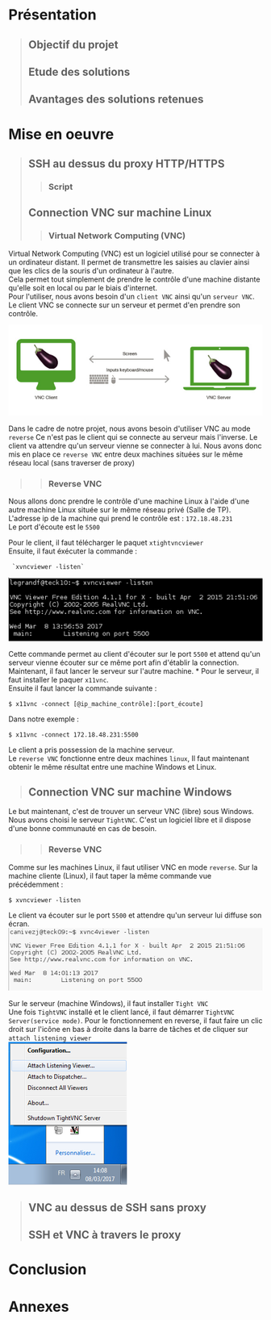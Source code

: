 # Présentation
>## Objectif du projet
>## Etude des solutions
>## Avantages des solutions retenues  
# Mise en oeuvre
>## SSH au dessus du proxy HTTP/HTTPS
>>### Script
>## Connection VNC sur machine Linux
>>### Virtual Network Computing (VNC)
Virtual Network Computing (VNC) est un logiciel utilisé pour se connecter à un ordinateur distant.
Il permet de transmettre les saisies au clavier ainsi que les clics de la souris d'un ordinateur à l'autre.  
Cela permet tout simplement de prendre le contrôle d'une machine distante qu'elle soit en local ou par le biais d'internet.  
Pour l'utiliser, nous avons besoin d'un `client VNC` ainsi qu'un `serveur VNC`.
Le client VNC se connecte sur un serveur et permet d'en prendre son contrôle.

![](img/vnc-exemple.jpg)

Dans le cadre de notre projet, nous avons besoin d'utiliser VNC au mode `reverse`
Ce n'est pas le client qui se connecte au serveur mais l'inverse. Le client va attendre qu'un serveur vienne se connecter à lui.
Nous avons donc mis en place ce `reverse VNC` entre deux machines situées sur le même réseau local (sans traverser de proxy)  
>>### Reverse VNC
Nous allons donc prendre le contrôle d'une machine Linux à l'aide d'une autre machine Linux située sur le même réseau privé (Salle de TP).  
L'adresse ip de la machine qui prend le contrôle est : `172.18.48.231`  
Le port d'écoute est le `5500`  

Pour le client, il faut télécharger le paquet `xtightvncviewer`  
Ensuite, il faut éxécuter la commande :  
```
 `xvncviewer -listen`
```
![](img/vnc-reverse.png)  

Cette commande permet au client d'écouter sur le port `5500` et attend qu'un serveur vienne écouter sur ce même port afin d'établir la connection.  
Maintenant, il faut lancer le serveur sur l'autre machine.  *
Pour le serveur, il faut installer le paquer `x11vnc`.  
Ensuite il faut lancer la commande suivante :
```  
$ x11vnc -connect [@ip_machine_contrôle]:[port_écoute]
```  
Dans notre exemple :
```  
$ x11vnc -connect 172.18.48.231:5500
```  
Le client a pris possession de la machine serveur.  
Le `reverse VNC` fonctionne entre deux machines `linux`, Il faut maintenant obtenir le même résultat entre une machine Windows et Linux.  
  
>## Connection VNC sur machine Windows

Le but maintenant, c'est de trouver un serveur VNC (libre) sous Windows. Nous avons choisi le serveur `TightVNC`. C'est un logiciel libre et il dispose d'une bonne communauté en cas de besoin.  

>>### Reverse VNC
Comme sur les machines Linux, il faut utiliser VNC en mode `reverse`.
Sur la machine cliente (Linux), il faut taper la même commande vue précédemment :  
```
$ xvncviewer -listen
```
Le client va écouter sur le port `5500` et attendre qu'un serveur lui diffuse son écran. 
![](img/170308023935483815.png)  

Sur le serveur (machine Windows), il faut installer `Tight VNC`  
Une fois `TightVNC` installé et le client lancé, il faut démarrer `TightVNC Server(service mode)`. Pour le fonctionnement en reverse, il faut faire un clic droit sur l'icône en bas à droite dans la barre  de tâches et de cliquer sur `attach listening viewer`  
![](img/170308023454757276.png)  

>## VNC au dessus de SSH sans proxy
> ## SSH et VNC à travers le proxy
# Conclusion
# Annexes
